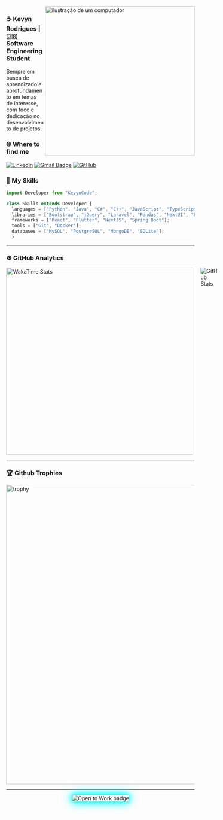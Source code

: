 <img src="https://raw.githubusercontent.com/MicaelliMedeiros/micaellimedeiros/master/image/computer-illustration.png" alt="ilustração de um computador" min-width="400px" max-width="400px" width="400px" align="right">

### ☕ Kevyn Rodrigues | 🇺🇸 Software Engineering Student 

<p align="left">Sempre em busca de aprendizado e aprofundamento em temas de interesse, com foco e dedicação no desenvolvimento de projetos.</p>

### 🌐 Where to find me

[![Linkedin](https://img.shields.io/badge/-Linkedin-blue?style=flat-square&logo=Linkedin&logoColor=white&link=https://www.linkedin.com/in/kevyncode/)](https://www.linkedin.com/in/kevyncode/)
[![Gmail Badge](https://img.shields.io/badge/-kevyncodes@gmail.com-006bed?style=flat-square&logo=Gmail&logoColor=white&link=mailto:SEU-EMAIL)](mailto:kevyncodes@gmail.com)
[![GitHub](https://img.shields.io/github/followers/kevyncode?label=follow&style=social)](https://github.com/kevyncode)

### 🚀 My Skills

```js
import Developer from "KevynCode";

class Skills extends Developer {
  languages = ["Python", "Java", "C#", "C++", "JavaScript", "TypeScript"];
  libraries = ["Bootstrap", "jQuery", "Laravel", "Pandas", "NextUI", "FramerMotion"];
  frameworks = ["React", "Flutter", "NextJS", "Spring Boot"];
  tools = ["Git", "Docker"];
  databases = ["MySQL", "PostgreSQL", "MongoDB", "SQLite"];
  }

```

---

<h3>⚙️ GitHub Analytics</h3>

<div style="display: flex; gap: 20px; align-items: flex-start;">
  <img src="https://github-readme-stats.vercel.app/api/wakatime?username=@kevyncode&layout=compact&theme=dark" alt="WakaTime Stats" style="width: 500px;" />
  <img src="https://github-readme-stats.vercel.app/api?username=kevyncode&theme=dark&hide_border=false&include_all_commits=true" alt="GitHub Stats"/>
</div>





--- 

### 🏆 Github Trophies

<p align="start">
  <a href="https://github.com/kevyncode">
    <picture>
      <source media="(prefers-color-scheme: dark)" srcset="https://github-trophies.vercel.app/?username=kevyncode&theme=radical&no-frame=true&no-bg=true" />
      <source media="(prefers-color-scheme: light)" srcset="https://github-trophies.vercel.app/?username=kevyncode&no-frame=true&no-bg=true" />
      <img width="800" alt="trophy" src="troophy.svg" style="display:block; margin:auto; background: transparent;" />
    </picture>
  </a>
</p>


---

<p align="center">
  <a href="https://www.linkedin.com/in/kevyncode" target="_blank" style="text-decoration: none;">
    <img src="https://img.shields.io/badge/Open%20to%20Work-%232ea44f?style=for-the-badge&logo=github&logoColor=white" 
         alt="Open to Work badge" 
         style="box-shadow: 0 0 10px #0ff, 0 0 20px #0ff, 0 0 30px #0ff;" />
  </a>
</p>

